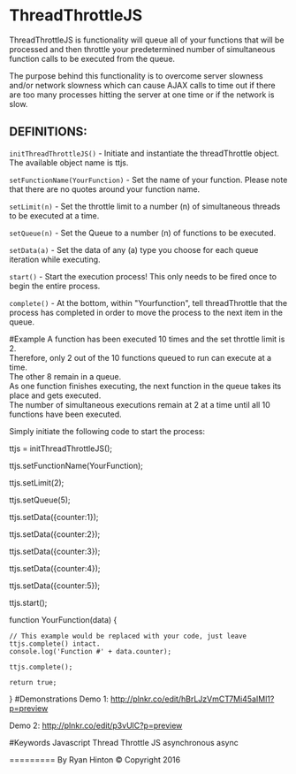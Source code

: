 # ThreadThrottleJS

ThreadThrottleJS is functionality will queue all of your functions that will be processed and then throttle your predetermined number of simultaneous function calls to be executed from the queue.

The purpose behind this functionality is to overcome server slowness and/or network slowness which can cause AJAX calls to time out if there are too many processes hitting the server at one time or if the network is slow.

DEFINITIONS:
--------- 
`initThreadThrottleJS()` - Initiate and instantiate the threadThrottle object.  The available object name is ttjs.

`setFunctionName(YourFunction)` - Set the name of your function. Please note that there are no quotes around your function name.

`setLimit(n)` - Set the throttle limit to a number (n) of simultaneous threads to be executed at a time.

`setQueue(n)` - Set the Queue to a number (n) of functions to be executed.

`setData(a)` - Set the data of any (a) type you choose for each queue iteration while executing.

`start()` - Start the execution process! This only needs to be fired once to begin the entire process.

`complete()` - At the bottom, within "Yourfunction", tell threadThrottle that the process has completed in order to move the process to the next item in the queue.

#Example
A function has been executed 10 times and the set throttle limit is 2.  
Therefore, only 2 out of the 10 functions queued to run can execute at a time.  
The other 8 remain in a queue.  
As one function finishes executing, the next function in the queue takes its place and gets executed.  
The number of simultaneous executions remain at 2 at a time until all 10 functions have been executed.

Simply initiate the following code to start the process:

ttjs = initThreadThrottleJS();

ttjs.setFunctionName(YourFunction);

ttjs.setLimit(2);

ttjs.setQueue(5);

ttjs.setData({counter:1});

ttjs.setData({counter:2});

ttjs.setData({counter:3});

ttjs.setData({counter:4});

ttjs.setData({counter:5});

ttjs.start();

function YourFunction(data) {
    
    // This example would be replaced with your code, just leave ttjs.complete() intact.
    console.log('Function #' + data.counter);
    
    ttjs.complete();

    return true;
}
#Demonstrations
Demo 1: http://plnkr.co/edit/hBrLJzVmCT7Mi45aIMl1?p=preview

Demo 2: http://plnkr.co/edit/p3vUlC?p=preview

#Keywords
Javascript Thread Throttle JS asynchronous async 

=========
By Ryan Hinton
© Copyright 2016 
